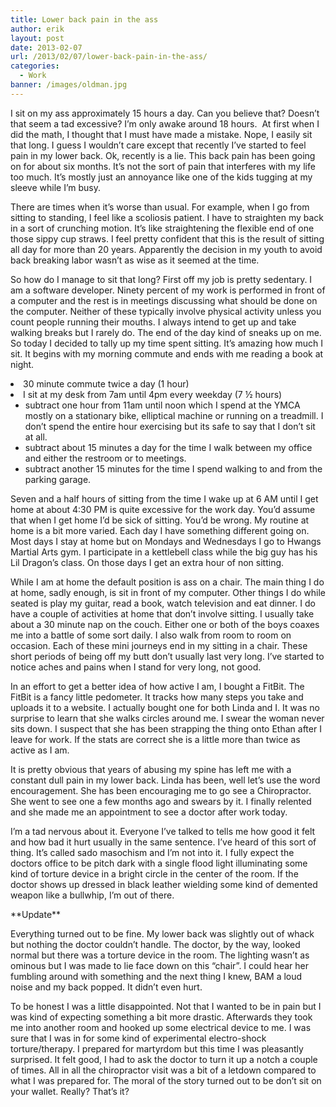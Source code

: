 ```yaml
---
title: Lower back pain in the ass
author: erik
layout: post
date: 2013-02-07
url: /2013/02/07/lower-back-pain-in-the-ass/
categories:
  - Work
banner: /images/oldman.jpg
---
```

I sit on my ass approximately 15 hours a day. Can you believe that? Doesn’t that seem a tad excessive? I’m only awake around 18 hours.  At first when I did the math, I thought that I must have made a mistake. Nope, I easily sit that long. I guess I wouldn’t care except that recently I’ve started to feel pain in my lower back. Ok, recently is a lie. This back pain has been going on for about six months. It’s not the sort of pain that interferes with my life too much. It’s mostly just an annoyance like one of the kids tugging at my sleeve while I’m busy.

There are times when it’s worse than usual. For example, when I go from sitting to standing, I feel like a scoliosis patient. I have to straighten my back in a sort of crunching motion. It’s like straightening the flexible end of one those sippy cup straws. I feel pretty confident that this is the result of sitting all day for more than 20 years. Apparently the decision in my youth to avoid back breaking labor wasn’t as wise as it seemed at the time.

So how do I manage to sit that long? First off my job is pretty sedentary. I am a software developer. Ninety percent of my work is performed in front of a computer and the rest is in meetings discussing what should be done on the computer. Neither of these typically involve physical activity unless you count people running their mouths. I always intend to get up and take walking breaks but I rarely do. The end of the day kind of sneaks up on me. So today I decided to tally up my time spent sitting. It’s amazing how much I sit. It begins with my morning commute and ends with me reading a book at night.

<li dir="ltr">
  30 minute commute twice a day (1 hour)
</li>
<li dir="ltr">
  I sit at my desk from 7am until 4pm every weekday (7 ½ hours) <ul>
    <li dir="ltr">
      subtract one hour from 11am until noon which I spend at the YMCA mostly on a stationary bike, elliptical machine or running on a treadmill. I don’t spend the entire hour exercising but its safe to say that I don’t sit at all.
    </li>
    <li dir="ltr">
      subtract about 15 minutes a day for the time I walk between my office and either the restroom or to meetings.
    </li>
    <li dir="ltr">
      subtract another 15 minutes for the time I spend walking to and from the parking garage.
    </li>
  </ul>
</li>

Seven and a half hours of sitting from the time I wake up at 6 AM until I get home at about 4:30 PM is quite excessive for the work day. You’d assume that when I get home I’d be sick of sitting. You’d be wrong. My routine at home is a bit more varied. Each day I have something different going on. Most days I stay at home but on Mondays and Wednesdays I go to Hwangs Martial Arts gym. I participate in a kettlebell class while the big guy has his Lil Dragon’s class. On those days I get an extra hour of non sitting.

While I am at home the default position is ass on a chair. The main thing I do at home, sadly enough, is sit in front of my computer. Other things I do while seated is play my guitar, read a book, watch television and eat dinner. I do have a couple of activities at home that don’t involve sitting. I usually take about a 30 minute nap on the couch. Either one or both of the boys coaxes me into a battle of some sort daily. I also walk from room to room on occasion. Each of these mini journeys end in my sitting in a chair. These short periods of being off my butt don’t usually last very long. I’ve started to notice aches and pains when I stand for very long, not good.

In an effort to get a better idea of how active I am, I bought a FitBit. The FitBit is a fancy little pedometer. It tracks how many steps you take and uploads it to a website. I actually bought one for both Linda and I. It was no surprise to learn that she walks circles around me. I swear the woman never sits down. I suspect that she has been strapping the thing onto Ethan after I leave for work. If the stats are correct she is a little more than twice as active as I am.

It is pretty obvious that years of abusing my spine has left me with a constant dull pain in my lower back. Linda has been, well let’s use the word encouragement. She has been encouraging me to go see a Chiropractor. She went to see one a few months ago and swears by it. I finally relented and she made me an appointment to see a doctor after work today.

I’m a tad nervous about it. Everyone I’ve talked to tells me how good it felt and how bad it hurt usually in the same sentence. I’ve heard of this sort of thing. It’s called sado masochism and I’m not into it. I fully expect the doctors office to be pitch dark with a single flood light illuminating some kind of torture device in a bright circle in the center of the room. If the doctor shows up dressed in black leather wielding some kind of demented weapon like a bullwhip, I’m out of there.

\*\*Update\*\*

Everything turned out to be fine. My lower back was slightly out of whack but nothing the doctor couldn&#8217;t handle. The doctor, by the way, looked normal but there was a torture device in the room. The lighting wasn&#8217;t as ominous but I was made to lie face down on this &#8220;chair&#8221;. I could hear her fumbling around with something and the next thing I knew, BAM a loud noise and my back popped. It didn&#8217;t even hurt.

To be honest I was a little disappointed. Not that I wanted to be in pain but I was kind of expecting something a bit more drastic. Afterwards they took me into another room and hooked up some electrical device to me. I was sure that I was in for some kind of experimental electro-shock torture/therapy. I prepared for martyrdom but this time I was pleasantly surprised. It felt good, I had to ask the doctor to turn it up a notch a couple of times. All in all the chiropractor visit was a bit of a letdown compared to what I was prepared for. The moral of the story turned out to be don&#8217;t sit on your wallet. Really? That&#8217;s it?